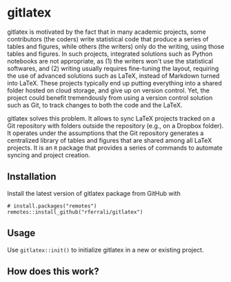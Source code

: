 # gitlatex
gitlatex is motivated by the fact that in many academic projects, some contributors (the coders) write statistical code that produce a series of tables and figures, while others (the writers) only do the writing, using those tables and figures. In such projects, integrated solutions such as Python notebooks are not appropriate, as (1) the writers won't use the statistical softwares, and (2) writing usually requires fine-tuning the layout, requiring the use of advanced solutions such as LaTeX, instead of Markdown turned into LaTeX. These projects typically end up putting everything into a shared folder hosted on cloud storage, and give up on version control. Yet, the project could benefit tremendously from using a version control solution such as Git, to track changes to both the code and the LaTeX. 

gitlatex solves this problem. It allows to sync LaTeX projects tracked on a Git repository with folders outside the repository (e.g., on a Dropbox folder). It operates under the assumptions that the Git repository generates a centralized library of tables and figures that are shared among all LaTeX projects. It is an `R` package that provides a series of commands to automate syncing and project creation. 

## Installation

Install the latest version of gitlatex package from GitHub with

```
# install.packages("remotes")
remotes::install_github("rferrali/gitlatex")
```

## Usage

Use `gitlatex::init()` to initialize gitlatex in a new or existing project. 

## How does this work? 